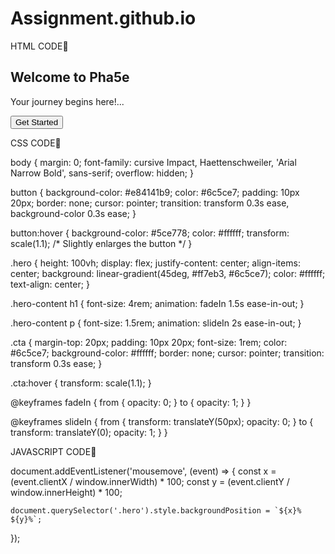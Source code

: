 # Assignment.github.io

HTML CODE🔽

<!DOCTYPE html>
<html lang="en">
<head>
  <meta charset="UTF-8">
  <meta name="viewport" content="width=device-width, initial-scale=1.0">
  <title>Hero Section</title>
  <link rel="stylesheet" href="styles.css">
</head>
<body>
  <section class="hero">
    <div class="hero-content">
      <h1>Welcome to Pha5e</h1>
      <p>Your journey begins here!...</p>
      <button class="cta">Get Started</button>
    </div>
  </section>
  <script src="script.js"></script>
</body>
</html>


CSS CODE🔽

body {
    margin: 0;
    font-family: cursive Impact, Haettenschweiler, 'Arial Narrow Bold', sans-serif;
    overflow: hidden;
  }

  button {
    background-color: #e84141b9;
    color: #6c5ce7;
    padding: 10px 20px;
    border: none;
    cursor: pointer;
    transition: transform 0.3s ease, background-color 0.3s ease;
  }
  
  button:hover {
    background-color: #5ce778;
    color: #ffffff;
    transform: scale(1.1); /* Slightly enlarges the button */
  }
  
  
  .hero {
    height: 100vh;
    display: flex;
    justify-content: center;
    align-items: center;
    background: linear-gradient(45deg, #ff7eb3, #6c5ce7);
    color: #ffffff;
    text-align: center;
  }
  
  .hero-content h1 {
    font-size: 4rem;
    animation: fadeIn 1.5s ease-in-out;
  }
  
  .hero-content p {
    font-size: 1.5rem;
    animation: slideIn 2s ease-in-out;
  }
  
  .cta {
    margin-top: 20px;
    padding: 10px 20px;
    font-size: 1rem;
    color: #6c5ce7;
    background-color: #ffffff;
    border: none;
    cursor: pointer;
    transition: transform 0.3s ease;
  }
  
  .cta:hover {
    transform: scale(1.1);
  }
  
  @keyframes fadeIn {
    from { opacity: 0; }
    to { opacity: 1; }
  }
  
  @keyframes slideIn {
    from { transform: translateY(50px); opacity: 0; }
    to { transform: translateY(0); opacity: 1; }
  }


  JAVASCRIPT CODE🔽

  document.addEventListener('mousemove', (event) => {
    const x = (event.clientX / window.innerWidth) * 100;
    const y = (event.clientY / window.innerHeight) * 100;
  
    document.querySelector('.hero').style.backgroundPosition = `${x}% ${y}%`;
  });
